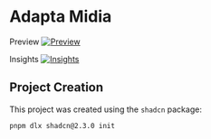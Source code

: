 # Adapta Midia

Preview
[![Preview](doc/preview.gif)](doc/preview.gif)

Insights
[![Insights](doc/insights.gif)](doc/insights.gif)

## Project Creation

This project was created using the `shadcn` package:

```sh
pnpm dlx shadcn@2.3.0 init
```
